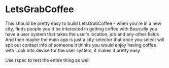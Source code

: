 # LetsGrabCoffee
This should be pretty easy to build
LetsGrabCoffee - when you're in a new city, finds people you'd be interested in getting coffee with
Basically you have a user system that takes the user’s location, job and any other fields
And then maybe the main app is just a city selector that once you select will spit out contact info of someone it thinks you would enjoy having coffee with
Look into devise for the user system, it makes it pretty easy

Use rspec to test the entire thing as well

